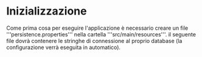 # Inizializzazione
Come prima cosa per eseguire l'applicazione è necessario creare un file '''persistence.properties''' nella cartella '''src/main/resources'''.
il seguente file dovrà contenere le stringhe di connessione al proprio database (la configurazione verrà eseguita in automatico).
